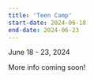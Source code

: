 ```yaml
---
title: 'Teen Camp'
start-date: 2024-06-18
end-date: 2024-06-23
---
```


June 18 - 23, 2024

More info coming soon!
